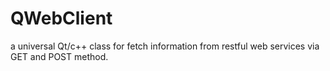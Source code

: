 # QWebClient
a universal Qt/c++ class for fetch information from restful web services via GET and POST method.
